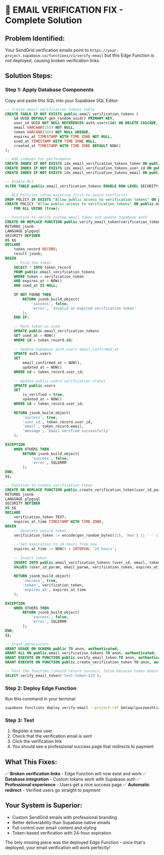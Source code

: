 # 🚀 EMAIL VERIFICATION FIX - Complete Solution

## Problem Identified:
Your SendGrid verification emails point to `https://your-project.supabase.co/functions/v1/verify-email` but this Edge Function is not deployed, causing broken verification links.

## Solution Steps:

### Step 1: Apply Database Components
Copy and paste this SQL into your Supabase SQL Editor:

```sql
-- Create email verification tokens table
CREATE TABLE IF NOT EXISTS public.email_verification_tokens (
    id UUID DEFAULT gen_random_uuid() PRIMARY KEY,
    user_id UUID NOT NULL REFERENCES auth.users(id) ON DELETE CASCADE,
    email VARCHAR(255) NOT NULL,
    token VARCHAR(500) NOT NULL UNIQUE,
    expires_at TIMESTAMP WITH TIME ZONE NOT NULL,
    used_at TIMESTAMP WITH TIME ZONE NULL,
    created_at TIMESTAMP WITH TIME ZONE DEFAULT NOW()
);

-- Add indexes for performance
CREATE INDEX IF NOT EXISTS idx_email_verification_tokens_token ON public.email_verification_tokens(token);
CREATE INDEX IF NOT EXISTS idx_email_verification_tokens_user_id ON public.email_verification_tokens(user_id);
CREATE INDEX IF NOT EXISTS idx_email_verification_tokens_email ON public.email_verification_tokens(email);

-- Enable RLS
ALTER TABLE public.email_verification_tokens ENABLE ROW LEVEL SECURITY;

-- RLS Policies (drop existing first to avoid conflicts)
DROP POLICY IF EXISTS "Allow public access to verification tokens" ON public.email_verification_tokens;
CREATE POLICY "Allow public access to verification tokens" ON public.email_verification_tokens
    FOR ALL USING (true);

-- Function to verify custom email token and update Supabase auth
CREATE OR REPLACE FUNCTION public.verify_email_token(verification_token TEXT)
RETURNS jsonb
LANGUAGE plpgsql
SECURITY DEFINER
AS $$
DECLARE
    token_record RECORD;
    result jsonb;
BEGIN
    -- Find the token
    SELECT * INTO token_record
    FROM public.email_verification_tokens
    WHERE token = verification_token
    AND expires_at > NOW()
    AND used_at IS NULL;
    
    IF NOT FOUND THEN
        RETURN jsonb_build_object(
            'success', false,
            'error', 'Invalid or expired verification token'
        );
    END IF;
    
    -- Mark token as used
    UPDATE public.email_verification_tokens
    SET used_at = NOW()
    WHERE id = token_record.id;
    
    -- Update Supabase auth.users email_confirmed_at
    UPDATE auth.users
    SET 
        email_confirmed_at = NOW(),
        updated_at = NOW()
    WHERE id = token_record.user_id;
    
    -- Update public.users verification status
    UPDATE public.users
    SET 
        is_verified = true,
        updated_at = NOW()
    WHERE id = token_record.user_id;
    
    RETURN jsonb_build_object(
        'success', true,
        'user_id', token_record.user_id,
        'email', token_record.email,
        'message', 'Email verified successfully'
    );
    
EXCEPTION
    WHEN OTHERS THEN
        RETURN jsonb_build_object(
            'success', false,
            'error', SQLERRM
        );
END;
$$;

-- Function to create verification token
CREATE OR REPLACE FUNCTION public.create_verification_token(user_id_param UUID, email_param TEXT)
RETURNS jsonb
LANGUAGE plpgsql
SECURITY DEFINER
AS $$
DECLARE
    verification_token TEXT;
    expires_at_time TIMESTAMP WITH TIME ZONE;
BEGIN
    -- Generate secure token
    verification_token := encode(gen_random_bytes(32), 'hex') || '-' || extract(epoch from now())::text;
    
    -- Set expiration to 24 hours from now
    expires_at_time := NOW() + INTERVAL '24 hours';
    
    -- Insert token
    INSERT INTO public.email_verification_tokens (user_id, email, token, expires_at)
    VALUES (user_id_param, email_param, verification_token, expires_at_time);
    
    RETURN jsonb_build_object(
        'success', true,
        'token', verification_token,
        'expires_at', expires_at_time
    );
    
EXCEPTION
    WHEN OTHERS THEN
        RETURN jsonb_build_object(
            'success', false,
            'error', SQLERRM
        );
END;
$$;

-- Grant permissions
GRANT USAGE ON SCHEMA public TO anon, authenticated;
GRANT ALL ON public.email_verification_tokens TO anon, authenticated;
GRANT EXECUTE ON FUNCTION public.verify_email_token TO anon, authenticated;
GRANT EXECUTE ON FUNCTION public.create_verification_token TO anon, authenticated;

-- Test the function (should return success: false because token doesn't exist)
SELECT verify_email_token('test-token-123');
```

### Step 2: Deploy Edge Function
Run this command in your terminal:

```bash
supabase functions deploy verify-email --project-ref bmtaqilpuszwoshtizmq
```

### Step 3: Test
1. Register a new user
2. Check that the verification email is sent
3. Click the verification link
4. You should see a professional success page that redirects to payment

## What This Fixes:

✅ **Broken verification links** - Edge Function will now exist and work
✅ **Database integration** - Custom tokens work with Supabase auth
✅ **Professional experience** - Users get a nice success page
✅ **Automatic redirect** - Verified users go straight to payment

## Your System is Superior:
- Custom SendGrid emails with professional branding
- Better deliverability than Supabase native emails
- Full control over email content and styling
- Token-based verification with 24-hour expiration

The only missing piece was the deployed Edge Function - once that's deployed, your email verification will work perfectly!
